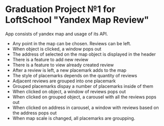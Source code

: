 # Graduation Project №1 for LoftSchool "Yandex Map Review"

App consists of yandex map and usage of its API.

- Any point in the map can be chosen. Reviews can be left.
- When object is clicked, a window pops out
- The address of selected on the map object is displayed in the header
- There is a feature to add new review
- There is a feature to view already created review
- After a review is left, a new placemark adds to the map
- The style of placemarks depends on the quantity of reviews
- Adjacent reviews are grouped into one placemark
- Grouped placemarks dispay a number of placemarks inside of them
- When clicked on object, a window of reviews pops out
- When clicked on grouped object, a carousel with all the reviews pops out
- When clicked on address in carousel, a window with reviews based on the
  address pops out
- When map scale is changed, all placemarks are groupping.
